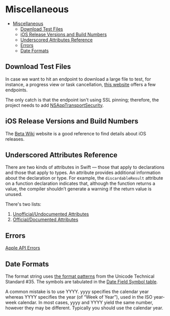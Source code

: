 # Miscellaneous

- [Miscellaneous](#miscellaneous)
  - [Download Test Files](#download-test-files)
  - [iOS Release Versions and Build Numbers](#ios-release-versions-and-build-numbers)
  - [Underscored Attributes Reference](#underscored-attributes-reference)
  - [Errors](#errors)
  - [Date Formats](#date-formats)

## Download Test Files

In case we want to hit an endpoint to download a large file to test, for instance, a progress view or task cancellation, [this website](http://xcal1.vodafone.co.uk) offers a few endpoints.

The only catch is that the endpoint isn't using SSL pinning; therefore, the project needs to add [NSAppTransportSecurity](https://developer.apple.com/documentation/bundleresources/information_property_list/nsapptransportsecurity/).

## iOS Release Versions and Build Numbers

The [Beta Wiki](https://betawiki.net/wiki/Main_Page) website is a good reference to find details about iOS releases.

## Underscored Attributes Reference

There are two kinds of attributes in Swift — those that apply to declarations and those that apply to types. An attribute provides additional information about the declaration or type. For example, the `discardableResult` attribute on a function declaration indicates that, although the function returns a value, the compiler shouldn’t generate a warning if the return value is unused.

There's two lists:

1. [Unofficial/Undocumented Attributes](https://github.com/swiftlang/swift/blob/main/docs/ReferenceGuides/UnderscoredAttributes.md)
2. [Official/Documented Attributes](https://docs.swift.org/swift-book/documentation/the-swift-programming-language/attributes/)

## Errors

[Apple API Errors](https://www.osstatus.com)

## Date Formats

The format string uses [the format patterns](http://unicode.org/reports/tr35/tr35-dates.html#Date_Format_Patterns) from the Unicode Technical Standard #35. The symbols are tabulated in the [Date Field Symbol table](http://unicode.org/reports/tr35/tr35-dates.html#Date_Field_Symbol_Table).

A common mistake is to use YYYY. yyyy specifies the calendar year whereas YYYY specifies the year (of “Week of Year”), used in the ISO year-week calendar. In most cases, yyyy and YYYY yield the same number, however they may be different. Typically you should use the calendar year.
